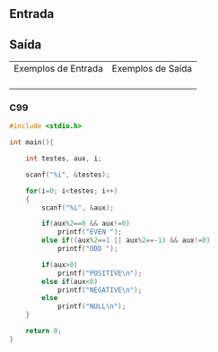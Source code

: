 <html>
<body style="padding: 10px 0px;">
    <div class="header">
<h1></h1>
        <div class="problem">
            <div class="description">
                <p>
</p>
            </div>
            <h2>Entrada</h2>
            <div class="input">
                <p>
</p>
            </div>
            <h2>Saída</h2>
            <div class="output">
                <p>
</p>
            </div>
            <div class="both"></div>
            <table>
                <tbody>
                    <tr>
                        <td>Exemplos de Entrada</td>
                        <td>Exemplos de Saída</td>
                    </tr>
                    <tr>
                        <td class="division">
                            <p>
</p>
                            </p>
                        </td>
                        <td>
                            <p>
</p>
                            </p>
                        </td>
                    </tr>
                </tbody>
            </table>
        </div>
    </div>
</body>
</html>

### C99

```c
#include <stdio.h>

int main(){

	int testes, aux, i;

	scanf("%i", &testes);

	for(i=0; i<testes; i++)
	{
		scanf("%i", &aux);

		if(aux%2==0 && aux!=0)
			printf("EVEN ");
		else if((aux%2==1 || aux%2==-1) && aux!=0)
			printf("ODD ");

		if(aux>0)
			printf("POSITIVE\n");
		else if(aux<0)
			printf("NEGATIVE\n");
		else
			printf("NULL\n");
	}

	return 0;
}
```
